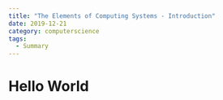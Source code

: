 ```yaml
---
title: "The Elements of Computing Systems - Introduction"
date: 2019-12-21
category: computerscience
tags:
  - Summary
---
```


# Hello World
 